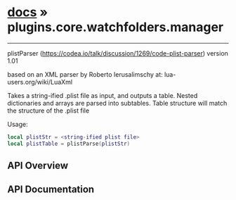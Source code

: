 # [docs](index.md) » plugins.core.watchfolders.manager
---

plistParser (https://codea.io/talk/discussion/1269/code-plist-parser)
version 1.01

based on an XML parser by Roberto Ierusalimschy at:
lua-users.org/wiki/LuaXml

Takes a string-ified .plist file as input, and outputs
a table. Nested dictionaries and arrays are parsed into
subtables. Table structure will match the structure of
the .plist file

Usage:
```lua
local plistStr = <string-ified plist file>
local plistTable = plistParse(plistStr)
```

## API Overview

## API Documentation

